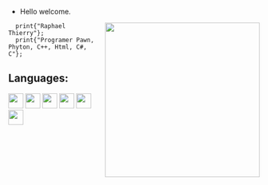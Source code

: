 - Hello welcome.

<img align="right" width="310" src="https://monophy.com/media/11kEuHSQAXXiGQ/monophy.gif" />

```Pawn
  print{"Raphael Thierry"};
  print{"Programer Pawn, Phyton, C++, Html, C#, C"};
```

## **Languages:** 

<code><img height="30" src="https://cdn-icons-png.flaticon.com/512/190/190778.png"></code>
<code><img height="30" src="https://image.flaticon.com/icons/png/512/919/919852.png"></code>
<code><img height="30" src="https://user-images.githubusercontent.com/42747200/46140125-da084900-c26d-11e8-8ea7-c45ae6306309.png"></code>
<code><img height="30" src="https://cdn-icons-png.flaticon.com/512/888/888859.png"></code>
<code><img height="30" src="https://cdn.icon-icons.com/icons2/2415/PNG/512/csharp_original_logo_icon_146578.png"></code>
<code><img height="30" src="https://www.pinclipart.com/picdir/big/396-3965857_c-c-programming-language-logo-clipart.png"></code>
